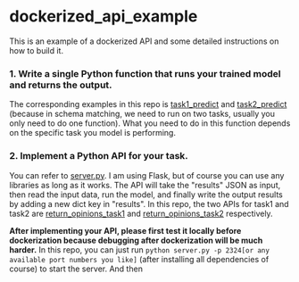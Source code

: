 # dockerized_api_example

This is an example of a dockerized API and some detailed instructions on how to build it.

### 1. Write a single Python function that runs your trained model and returns the output. 

The corresponding examples in this repo is [task1_predict](https://github.com/zhangzx-uiuc/dockerized_api_example/blob/8d060619953dfcab452f49b9e4d5c39ac617b399/run.py#L320) and [task2_predict](https://github.com/zhangzx-uiuc/dockerized_api_example/blob/8d060619953dfcab452f49b9e4d5c39ac617b399/run.py#L390) (because in schema matching, we need to run on two tasks, usually you only need to do one function). What you need to do in this function depends on the specific task you model is performing.

### 2. Implement a Python API for your task.
You can refer to [server.py](https://github.com/zhangzx-uiuc/dockerized_api_example/blob/8d060619953dfcab452f49b9e4d5c39ac617b399/server.py). I am using Flask, but of course you can use any libraries as long as it works. The API will take the "results" JSON as input, then read the input data, run the model, and finally write the output results by adding a new dict key in "results". In this repo, the two APIs for task1 and task2 are [return_opinions_task1](https://github.com/zhangzx-uiuc/dockerized_api_example/blob/8d060619953dfcab452f49b9e4d5c39ac617b399/server.py#L44) and [return_opinions_task2](https://github.com/zhangzx-uiuc/dockerized_api_example/blob/8d060619953dfcab452f49b9e4d5c39ac617b399/server.py#L61) respectively.

**After implementing your API, please first test it locally before dockerization because debugging after dockerization will be much harder.** In this repo, you can just run `python server.py -p 2324[or any available port numbers you like]` (after installing all dependencies of course) to start the server. And then 
